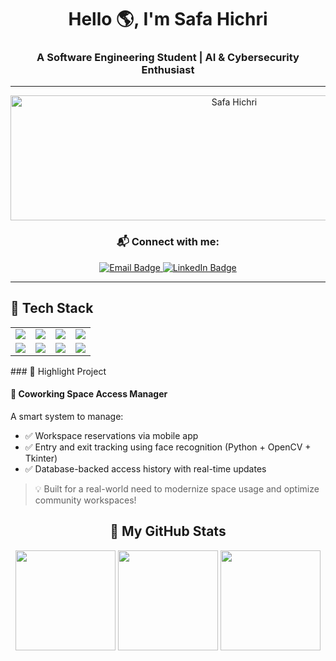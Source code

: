 <!-- Header with emoji and animation -->
<h1 align="center">
  Hello 🌎, I'm Safa Hichri
<h3 align="center">
  A Software Engineering Student | AI & Cybersecurity Enthusiast
</h3>

---
<p align="center">
  <img src="https://media2.giphy.com/media/v1.Y2lkPTc5MGI3NjExc2UzZHY5bzdjZWF6emFpZmMwdHloZzUzcmc1ZGcwdDMwenV0dWk4NyZlcD12MV9pbnRlcm5hbF9naWZfYnlfaWQmY3Q9Zw/LMcB8XospGZO8UQq87/giphy.gif" alt="Safa Hichri" width="700" height="200">
</p>

<h3 align="center">📬 Connect with me:</h3>
<p align="center">
  <a href="mailto:safahichri77@gmail.com" target="_blank">
    <img src="https://img.shields.io/badge/Email-D14836?style=for-the-badge&logo=gmail&logoColor=white" alt="Email Badge"/>
  </a>
  <a href="https://www.linkedin.com/in/safa-hichri-9386a6277/" target="_blank">
    <img src="https://img.shields.io/badge/LinkedIn-0A66C2?style=for-the-badge&logo=linkedin&logoColor=white" alt="LinkedIn Badge"/>
  </a>
</p>


---


## 🚀 Tech Stack

<div align="center">

<table>
  <tr>
    <td align="center"><img src="https://img.shields.io/badge/Python-3776AB?logo=python&logoColor=white&style=for-the-badge"/></td>
    <td align="center"><img src="https://img.shields.io/badge/Java-ED8B00?logo=java&logoColor=white&style=for-the-badge"/></td>
    <td align="center"><img src="https://img.shields.io/badge/Flutter-02569B?logo=flutter&logoColor=white&style=for-the-badge"/></td>
    <td align="center"><img src="https://img.shields.io/badge/Firebase-FFCA28?logo=firebase&logoColor=black&style=for-the-badge"/></td>
  </tr>
  <tr>
    <td align="center"><img src="https://img.shields.io/badge/HTML5-E34F26?logo=html5&logoColor=white&style=for-the-badge"/></td>
    <td align="center"><img src="https://img.shields.io/badge/CSS3-1572B6?logo=css3&logoColor=white&style=for-the-badge"/></td>
    <td align="center"><img src="https://img.shields.io/badge/JavaScript-F7DF1E?logo=javascript&logoColor=black&style=for-the-badge"/></td>
    <td align="center"><img src="https://img.shields.io/badge/TensorFlow-FF6F00?logo=tensorflow&logoColor=white&style=for-the-badge"/></td>
  </tr>
</table>

</div>
### 🚀 Highlight Project

#### 🔐 Coworking Space Access Manager

A smart system to manage:
- ✅ Workspace reservations via mobile app
- ✅ Entry and exit tracking using face recognition (Python + OpenCV + Tkinter)
- ✅ Database-backed access history with real-time updates

> 💡 Built for a real-world need to modernize space usage and optimize community workspaces!


<!-- Badges -->

<h2 align="center">🚀 My GitHub Stats</h2>

<div align="center">
  <img src="https://github-readme-stats.vercel.app/api?username=safahichri2001&show_icons=true&theme=tokyonight" height="160"/>
  <img src="https://github-readme-stats.vercel.app/api/top-langs/?username=safahichri2001&layout=compact&theme=tokyonight" height="160"/>
  <img src="https://github-readme-streak-stats.herokuapp.com?user=safahichri2001&theme=tokyonight&hide_border=false" height="160"/>
</div>


